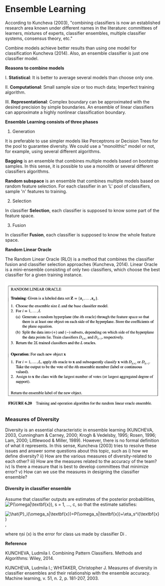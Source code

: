 # Ensemble Learning

According to Kuncheva (2003), "combining classifiers is now an established research area known under different names in the literature: committees of learners, mixtures of experts, classifier ensembles, multiple classifier systems, consensus theory, etc."

Combine models achieve better results than using one model for classification Kuncheva (2014). Also, an ensemble classifier is just one classifier model.

**Reasons to combine models**

 I. **Statistical**: It is better to average several models than choose only one. 
 
 II. **Computational**: Small sample size or too much data; Imperfect training algorithm. 
 
 III. **Representational**: Complex boundary can be approximated with the desired precision by simple boundaries. An ensemble of linear classifiers can approximate a highly nonlinear classification boundary. 

**Ensemble Learning consists of three phases**

1. Generation

 It is preferable to use simpler models like Perceptrons or Decision Trees for the pool to guarantee diversity. We could use a "monolithic" model or not, for example, using several different algorithms. 
  
**Bagging** is an ensemble that combines multiple models based on bootstrap samples. In this sense, it is possible to use a monolith or several different classifiers algorithms. 

**Random subspace** is an ensemble that combines multiple models based on random feature selection. For each classifier in an 'L' pool of classifiers, sample 'n' features to training. 

2. Selection

In classifier **Selection**, each classifier is supposed to know some part of the feature space. 

3. Fusion

In classifier **Fusion**, each classifier is supposed to know the whole feature space. 



**Random Linear Oracle**

The Random Linear Oracle (RLO) is a method that combines the classifier fusion and classifier selection approaches (Kuncheva, 2014). Linear Oracle is a mini-ensemble consisting of only two classifiers, which choose the best classifier for a given training instance. 

![Kuncheva (2014)](/images/RLO.png)


### Measures of Diversity

Diversity is an essential characteristic in ensemble learning (KUNCHEVA, 2003, Cunningham & Carney, 2000; Krogh & Vedelsby, 1995; Rosen, 1996; Lam, 2000; Littlewood & Miller, 1989). However, there is no formal definition of what it represents. In this sense, Kuncheva (2003) tries to resolve these issues and answer some questions about this topic, such as i) how we define diversity? ii) How are the various measures of diversity-related to each other? iii) How are the measures related to the accuracy of the team? iv) Is there a measure that is best to develop committees that minimize error? v) How can we use the measures in designing the classifier ensemble?


#### Diversity in classifier ensemble 

Assume that classifier outputs are estimates of the posterior probabilities, ![P(\omega|\textbf{x})](https://latex.codecogs.com/gif.latex?P(\omega|\textbf{x})), s = 1, ..., c, so that the estimate satisfies:

![\hat{P}_i(\omega_s|\textbf{x})=P(\omega_s|\textbf{x})+\eta_s^i(\textbf{x})](https://latex.codecogs.com/gif.latex?\hat{P}_i(\omega_s|\textbf{x})=P(\omega_s|\textbf{x})+\eta_s^i(\textbf{x})),

where ηsi (x) is the error for class ωs made by classifier Di . 




**Reference**


KUNCHEVA, Ludmila I. Combining Pattern Classifiers. Methods and Algorithms: Wiley, 2014.

KUNCHEVA, Ludmila I.; WHITAKER, Christopher J. Measures of diversity in classifier ensembles and their relationship with the ensemble accuracy. Machine learning, v. 51, n. 2, p. 181-207, 2003.
